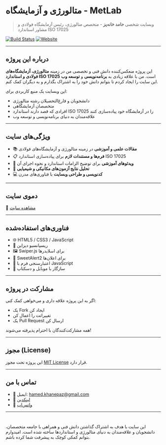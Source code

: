 # متالورژی و آزمایشگاه - MetLab

> وبسایت شخصی **حامد خانه‌پز** - متخصص متالورژی، رئیس آزمایشگاه فولادی و مشاور استاندارد ISO 17025

[![Build Status](https://img.shields.io/badge/license-MIT-blue )](https://opensource.org/licenses/MIT )
[![Website](https://img.shields.io/badge/visit-website-orange )](https://example.com )

---

## درباره این پروژه

این پروژه منعکس‌کننده دانش فنی و تخصصی من در زمینه **متالورژی، آزمایشگاه‌های فولادی و استاندارد ISO 17025** است. من با علاقه زیادی به **برنامه‌نویسی** و **توسعه وب** این سایت را ایجاد کردم تا بتوانم دانش خود را به اشتراک بگذارم و به دیگران کمک کنم.

این وبسایت یک منبع کاربردی برای:
- دانشجویان و فارغ‌التحصیلان رشته متالورژی
- متخصصان آزمایشگاهی
- افرادی که قصد دارند استاندارد ISO 17025 را در آزمایشگاه خود پیاده‌سازی کنند
- علاقه‌مندان به دنیای برنامه‌نویسی و توسعه وب

---

## ویژگی‌های سایت

- 📚 **مقالات علمی و آموزشی** در زمینه متالورژی و آزمایشگاه‌های فولادی
- 📋 **فرم‌ها و مستندات لازم** برای پیاده‌سازی استاندارد ISO 17025
- 🎥 **ویدئوهای آموزشی** برای توضیح الزامات استاندارد و نحوه اجرای آن
- 🧪 **تحلیل نتایج آزمون‌های مکانیکی و شیمیایی**
- 💻 **کدنویسی و طراحی وبسایت** با فناوری‌های مدرن

---

## دموی سایت

🔗 [مشاهده سایت](https://khanepaz.github.io/metlab/ )

---

## فناوری‌های استفاده‌شده

- 🌐 HTML5 / CSS3 / JavaScript
- 📱 ریسپانسیو دیزاین
- 🖼️ Swiper.js برای اسلایدرها
- 🧨 SweetAlert2 برای اعلان‌ها
- 🔐 اعتبارسنجی فرم با JavaScript
- 📱 سازگار با موبایل و دسکتاپ

---

## مشارکت در پروژه

اگر به این پروژه علاقه داری و می‌خواهی کمک کنی:
- یک Fork ایجاد کن
- تغییراتت را اعمال کن
- یک Pull Request ارسال کن

همه مشارکت‌کنندگان با احترام پذیرفته می‌شوند!

---

## مجوز (License)

این پروژه تحت مجوز [MIT License](LICENSE) قرار دارد.

---

## تماس با من

- 📩 ایمیل: [hamed.khanepaz@gmail.com](mailto:hamed.khanepaz@gmail.com)
- 💼 [لینکدین](https://www.linkedin.com/in/hamed-khanepaz-7876478a/ )
- 💬 [واتس‌اپ](https://wa.me/989193898001 )

---

#

این سایت با هدف به اشتراک گذاشتن دانش فنی و همراهی با جامعه متخصصان، دانشجویان و علاقه‌مندان به دنیای متالورژی و استانداردها ساخته شده است. امیدوارم بتوانم کمکی کوچک به پیشرفت شما کرده باشم.

